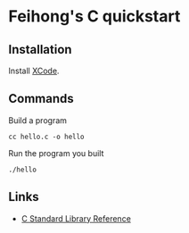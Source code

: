 # Feihong's C quickstart

## Installation

Install [XCode](https://apps.apple.com/us/app/xcode/id497799835?mt=12).

## Commands

Build a program

    cc hello.c -o hello

Run the program you built

    ./hello

## Links

- [C Standard Library Reference](https://www.tutorialspoint.com/c_standard_library/)
